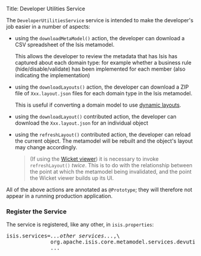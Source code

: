 Title: Developer Utilities Service

The `DeveloperUtilitiesService` service is intended to make the developer's job easier in a number of aspects:

* using the `downloadMetaModel()` action, the developer can download a CSV spreadsheet of the Isis metamodel.
 
    This allows the developer to review the metadata that has Isis has captured about each domain type: for example whether a business rule (hide/disable/validate) has been implemented for each member (also indicating the implementation) 

* using the `downloadLayouts()` action, the developer can download a ZIP file of `Xxx.layout.json` files for each domain type in the Isis metamodel.  
 
    This is useful if converting a domain model to use [dynamic layouts](../dynamic-layouts.html).

*  using the `downloadLayout()` contributed action, the developer can download the `Xxx.layout.json` for an individual object

*  using the `refreshLayout()` contributed action, the developer can reload the current object.  The metamodel will be rebuilt and the object's layout may change accordingly.
 
    > (If using the [Wicket viewer](../../components/viewers/wicket/about.html)) it is necessary to invoke `refreshLayout()` *twice*.  This is to do with the relationship between the point at which the metamodel being invalidated, and the point the Wicket viewer builds up its UI.
  
All of the above actions are annotated as `@Prototype`; they will therefore not appear in a running production application.

### Register the Service

The service is registered, like any other, in `isis.properties`:

<pre>
isis.services=<i>...other services...</i>,\
              org.apache.isis.core.metamodel.services.devutils.DeveloperUtilitiesServiceDefault,\
              ...
</pre>


